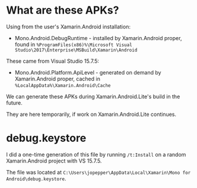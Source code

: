 # What are these APKs?

Using from the user's Xamarin.Android installation:
- Mono.Android.DebugRuntime - installed by Xamarin.Android proper, found in `%ProgramFiles(x86)%\Microsoft Visual Studio\2017\Enterprise\MSBuild\Xamarin\Android`

These came from Visual Studio 15.7.5:
- Mono.Android.Platform.ApiLevel - generated on demand by Xamarin.Android proper, cached in `%LocalAppData%\Xamarin.Android\Cache`

We can generate these APKs during Xamarin.Android.Lite's build in the future.

They are here temporarily, if work on Xamarin.Android.Lite continues.

# debug.keystore

I did a one-time generation of this file by running `/t:Install` on a random Xamarin.Android project with VS 15.7.5.

The file was located at `C:\Users\jopepper\AppData\Local\Xamarin\Mono for Android\debug.keystore`.
